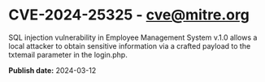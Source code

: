 # CVE-2024-25325 - cve@mitre.org

SQL injection vulnerability in Employee Management System v.1.0 allows a local attacker to obtain sensitive information via a crafted payload to the txtemail parameter in the login.php.

**Publish date:** 2024-03-12
